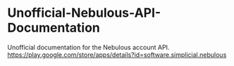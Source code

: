 # Unofficial-Nebulous-API-Documentation
Unofficial documentation for the Nebulous account API. https://play.google.com/store/apps/details?id=software.simplicial.nebulous
